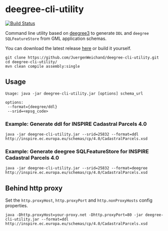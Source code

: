 # deegree-cli-utility

[![Build Status](https://travis-ci.org/JuergenWeichand/deegree-cli-utility.svg?branch=master)](https://travis-ci.org/JuergenWeichand/deegree-cli-utility)

Command line utility based on [deegree3](https://github.com/deegree/deegree3) to generate `DDL` and `deegree SQLFeatureStore` from GML application schemas. 

You can download the latest release [here](https://github.com/JuergenWeichand/deegree-cli-utility/releases) or build it yourself. 

    git clone https://github.com/JuergenWeichand/deegree-cli-utility.git
    cd deegree-cli-utility/
    mvn clean compile assembly:single


## Usage

```
Usage: java -jar deegree-cli-utility.jar [options] schema_url

options:
 --format={deegree/ddl}
 --srid=<epsg_code>
```

### Example: Generate ddl for INSPIRE Cadastral Parcels 4.0

    java -jar deegree-cli-utility.jar --srid=25832 --format=ddl http://inspire.ec.europa.eu/schemas/cp/4.0/CadastralParcels.xsd

### Example: Generate deegree SQLFeatureStore for INSPIRE Cadastral Parcels 4.0

    java -jar deegree-cli-utility.jar --srid=25832 --format=deegree http://inspire.ec.europa.eu/schemas/cp/4.0/CadastralParcels.xsd


## Behind http proxy

Set the `http.proxyHost`, `http.proxyPort` and `http.nonProxyHosts` config properties.

    java -Dhttp.proxyHost=your-proxy.net -Dhttp.proxyPort=80 -jar deegree-cli-utility.jar --format=ddl http://inspire.ec.europa.eu/schemas/cp/4.0/CadastralParcels.xsd

